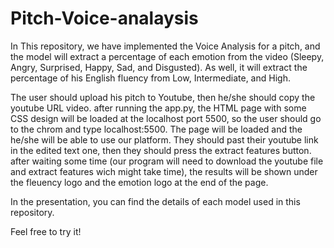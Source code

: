 # Pitch-Voice-analaysis
In This repository, we have implemented the Voice Analysis for a pitch, and the model will extract a percentage of each emotion from the video (Sleepy, Angry, Surprised, Happy, Sad, and Disgusted). As well, it will extract the percentage of his English fluency from Low, Intermediate, and High.

The user should upload his pitch to Youtube, then he/she should copy the youtube URL video.
after running the app.py, the HTML page with some CSS design will be loaded at the localhost port 5500, so the user should go to the chrom and type localhost:5500.
The page will be loaded and the he/she will be able to use our platform.
They should past their youtube link in the edited text one, then they should press the extract features button.
after waiting some time (our program will need to download the youtube file and extract features wich might take time), the results will be shown under the fleuency logo and the emotion logo at the end of the page.

In the presentation, you can find the details of each model used in this repository.

Feel free to try it!
